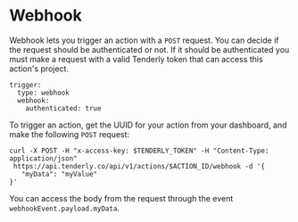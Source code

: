 # Webhook

Webhook lets you trigger an action with a `POST` request. You can decide if the request should be authenticated or not. If it should be authenticated you must make a request with a valid Tenderly token that can access this action's project.

```
trigger:
  type: webhook
  webhook:
    authenticated: true
```

To trigger an action, get the UUID for your action from your dashboard, and make the following `POST` request:

```
curl -X POST -H "x-access-key: $TENDERLY_TOKEN" -H "Content-Type: application/json"
 https://api.tenderly.co/api/v1/actions/$ACTION_ID/webhook -d '{
   "myData": "myValue"
}'
```

You can access the body from the request through the event `webhookEvent.payload.myData`.
